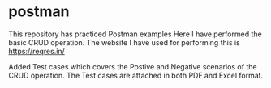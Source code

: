 # postman
This repository has practiced Postman examples
Here I have performed the basic CRUD operation.
The website I have used for performing this is https://reqres.in/

Added Test cases which covers the Postive and Negative scenarios of the CRUD operation.
The Test cases are attached in both PDF and Excel format. 
